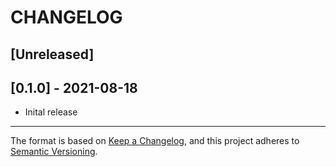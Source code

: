# CHANGELOG

## [Unreleased]

## [0.1.0] - 2021-08-18
* Inital release
----

The format is based on [Keep a Changelog](https://keepachangelog.com/en/1.0.0/),
and this project adheres to [Semantic Versioning](https://semver.org/spec/v2.0.0.html).
